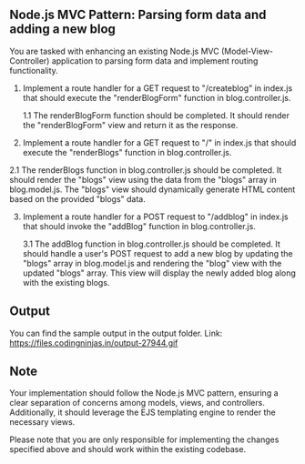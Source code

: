 ## Node.js MVC Pattern: Parsing form data and adding a new blog

You are tasked with enhancing an existing Node.js MVC (Model-View-Controller) application to parsing form data and implement routing functionality.

1.  Implement a route handler for a GET request to "/createblog" in index.js that should execute the "renderBlogForm" function in blog.controller.js.

    1.1 The renderBlogForm function should be completed. It should render the "renderBlogForm" view and return it as the response.

2.  Implement a route handler for a GET request to "/" in index.js that should execute the "renderBlogs" function in blog.controller.js.

2.1 The renderBlogs function in blog.controller.js should be completed. It should render the "blogs" view using the data from the "blogs" array in blog.model.js. The "blogs" view should dynamically generate HTML content based on the provided "blogs" data.

3. Implement a route handler for a POST request to "/addblog" in index.js that should invoke the "addBlog" function in blog.controller.js.

   3.1 The addBlog function in blog.controller.js should be completed. It should handle a user's POST request to add a new blog by updating the "blogs" array in blog.model.js and rendering the "blog" view with the updated "blogs" array. This view will display the newly added blog along with the existing blogs.

## Output

You can find the sample output in the output folder.
Link: https://files.codingninjas.in/output-27944.gif

## Note

Your implementation should follow the Node.js MVC pattern, ensuring a clear separation of concerns among models, views, and controllers. Additionally, it should leverage the EJS templating engine to render the necessary views.

Please note that you are only responsible for implementing the changes specified above and should work within the existing codebase.
